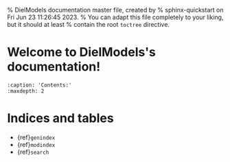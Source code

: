 % DielModels documentation master file, created by
% sphinx-quickstart on Fri Jun 23 11:26:45 2023.
% You can adapt this file completely to your liking, but it should at least
% contain the root `toctree` directive.

# Welcome to DielModels's documentation!

```{toctree}
:caption: 'Contents:'
:maxdepth: 2
```

# Indices and tables

- {ref}`genindex`
- {ref}`modindex`
- {ref}`search`
